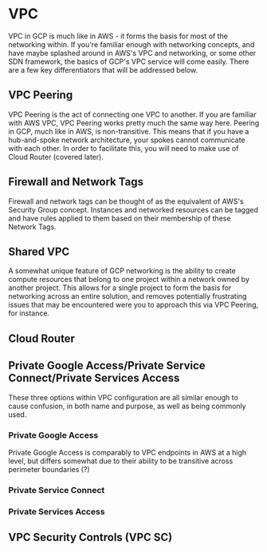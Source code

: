 # VPC

VPC in GCP is much like in AWS - it forms the basis for most of the networking within. If you're familiar enough with networking concepts, and have maybe splashed around in AWS's VPC and networking, or some other SDN framework, the basics of GCP's VPC service will come easily. There are a few key differentiators that will be addressed below.

## VPC Peering
VPC Peering is the act of connecting one VPC to another. If you are familiar with AWS VPC, VPC Peering works pretty much the same way here. Peering in GCP, much like in AWS, is non-transitive. This means that if you have a hub-and-spoke network architecture, your spokes cannot communicate with each other. In order to facilitate this, you will need to make use of Cloud Router (covered later).
## Firewall and Network Tags
Firewall and network tags can be thought of as the equivalent of AWS's Security Group concept. Instances and networked resources can be tagged and have rules applied to them based on their membership of these Network Tags.
## Shared VPC
A somewhat unique feature of GCP networking is the ability to create compute resources that belong to one project within a network owned by another project. This allows for a single project to form the basis for networking across an entire solution, and removes potentially frustrating issues that may be encountered were you to approach this via VPC Peering, for instance.
## Cloud Router

## Private Google Access/Private Service Connect/Private Services Access
These three options within VPC configuration are all similar enough to cause confusion, in both name and purpose, as well as being commonly used. 
### Private Google Access
Private Google Access is comparably to VPC endpoints in AWS at a high level, but differs somewhat due to their ability to be transitive across perimeter boundaries (?)

### Private Service Connect

### Private Services Access

## VPC Security Controls (VPC SC)
